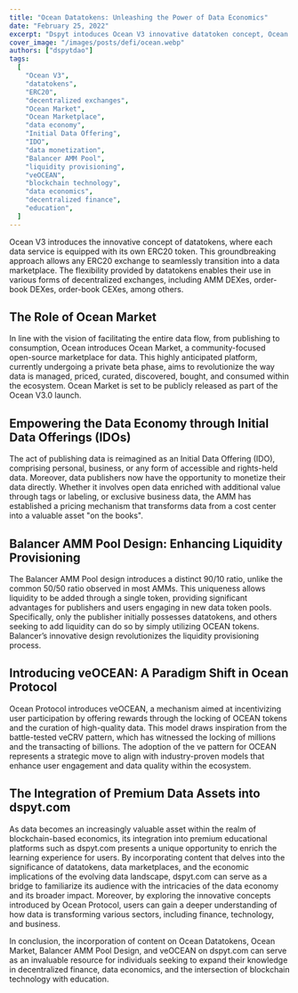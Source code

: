 ```yaml
---
title: "Ocean Datatokens: Unleashing the Power of Data Economics"
date: "February 25, 2022"
excerpt: "Dspyt intoduces Ocean V3 innovative datatoken concept, Ocean Market, and Balancer AMM Pool Design, which aim to revolutionize the data economy, along with the introduction of veOCEAN"
cover_image: "/images/posts/defi/ocean.webp"
authors: ["dspytdao"]
tags:
  [
    "Ocean V3",
    "datatokens",
    "ERC20",
    "decentralized exchanges",
    "Ocean Market",
    "Ocean Marketplace",
    "data economy",
    "Initial Data Offering",
    "IDO",
    "data monetization",
    "Balancer AMM Pool",
    "liquidity provisioning",
    "veOCEAN",
    "blockchain technology",
    "data economics",
    "decentralized finance",
    "education",
  ]
---
```


Ocean V3 introduces the innovative concept of datatokens, where each data service is equipped with its own ERC20 token. This groundbreaking approach allows any ERC20 exchange to seamlessly transition into a data marketplace. The flexibility provided by datatokens enables their use in various forms of decentralized exchanges, including AMM DEXes, order-book DEXes, order-book CEXes, among others.

## The Role of Ocean Market

In line with the vision of facilitating the entire data flow, from publishing to consumption, Ocean introduces Ocean Market, a community-focused open-source marketplace for data. This highly anticipated platform, currently undergoing a private beta phase, aims to revolutionize the way data is managed, priced, curated, discovered, bought, and consumed within the ecosystem. Ocean Market is set to be publicly released as part of the Ocean V3.0 launch.

## Empowering the Data Economy through Initial Data Offerings (IDOs)

The act of publishing data is reimagined as an Initial Data Offering (IDO), comprising personal, business, or any form of accessible and rights-held data. Moreover, data publishers now have the opportunity to monetize their data directly. Whether it involves open data enriched with additional value through tags or labeling, or exclusive business data, the AMM has established a pricing mechanism that transforms data from a cost center into a valuable asset "on the books".

## Balancer AMM Pool Design: Enhancing Liquidity Provisioning

The Balancer AMM Pool design introduces a distinct 90/10 ratio, unlike the common 50/50 ratio observed in most AMMs. This uniqueness allows liquidity to be added through a single token, providing significant advantages for publishers and users engaging in new data token pools. Specifically, only the publisher initially possesses datatokens, and others seeking to add liquidity can do so by simply utilizing OCEAN tokens. Balancer’s innovative design revolutionizes the liquidity provisioning process.

## Introducing veOCEAN: A Paradigm Shift in Ocean Protocol

Ocean Protocol introduces veOCEAN, a mechanism aimed at incentivizing user participation by offering rewards through the locking of OCEAN tokens and the curation of high-quality data. This model draws inspiration from the battle-tested veCRV pattern, which has witnessed the locking of millions and the transacting of billions. The adoption of the ve pattern for OCEAN represents a strategic move to align with industry-proven models that enhance user engagement and data quality within the ecosystem.

## The Integration of Premium Data Assets into dspyt.com

As data becomes an increasingly valuable asset within the realm of blockchain-based economics, its integration into premium educational platforms such as dspyt.com presents a unique opportunity to enrich the learning experience for users. By incorporating content that delves into the significance of datatokens, data marketplaces, and the economic implications of the evolving data landscape, dspyt.com can serve as a bridge to familiarize its audience with the intricacies of the data economy and its broader impact. Moreover, by exploring the innovative concepts introduced by Ocean Protocol, users can gain a deeper understanding of how data is transforming various sectors, including finance, technology, and business.

In conclusion, the incorporation of content on Ocean Datatokens, Ocean Market, Balancer AMM Pool Design, and veOCEAN on dspyt.com can serve as an invaluable resource for individuals seeking to expand their knowledge in decentralized finance, data economics, and the intersection of blockchain technology with education.

